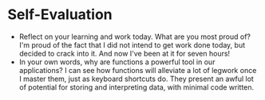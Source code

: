 # Self-Evaluation

- Reflect on your learning and work today. What are you most proud of?
I'm proud of the fact that I did not intend to get work done today, but decided to crack into it. And now I've been at it for seven hours!
- In your own words, why are functions a powerful tool in our applications?
I can see how functions will alleviate a lot of legwork once I master them, just as keyboard shortcuts do. They present an awful lot of potential for storing and interpreting data, with minimal code written. 